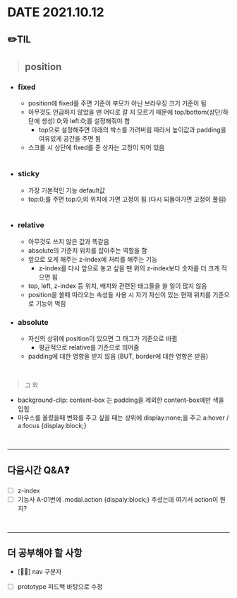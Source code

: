 # DATE 2021.10.12
## ✏️TIL
  > ## <b>position</b>

  - ### <b>fixed</b> 
    - position에 fixed를 주면 기준이 부모가 아닌 브라우징 크기 기준이 됨
    - 아무것도 언급하지 않았을 땐 어디로 갈 지 모르기 때문에 top/bottom(상단/하단에 생성):0;와 left:0;를 설정해줘야 함
      - top으로 설정해주면 아래의 박스를 가려버림 따라서 높이값과 padding을 여유있게 공간을 주면 됨
    - 스크롤 시 상단에 fixed를 준 상자는 고정이 되어 있음
    
    <br />
  - ### <b>sticky</b>
    - 가장 기본적인 기능 default값
    - top:0;를 주면 top:0;의 위치에 가면 고정이 됨 (다시 되돌아가면 고정이 풀림)
    
    <br />
  - ### <b>relative</b>
    - 아무것도 쓰지 않은 값과 똑같음
    - absolute의 기준치 위치를 잡아주는 역할을 함
    - 앞으로 오게 해주는 z-index에 처리를 해주는 기능
      - z-index를 다시 앞으로 놓고 싶을 땐 위의 z-index보다 숫자를 더 크게 적으면 됨
    - top, left, z-index 등 위치, 배치와 관련된 태그들을 쓸 일이 많지 않음
    - position을 쓸때 따라오는 속성들 사용 시 자기 자신이 있는 현재 위치를 기준으로 기능이 먹힘

  - ### <b>absolute</b>
    - 자신의 상위에 position이 있으면 그 태그가 기준으로 바뀜
      - 평균적으로 relative를 기준으로 띄어줌
    - padding에 대한 영향을 받지 않음 (BUT, border에 대한 영향은 받음)

<br />

  >그 외
  - background-clip: content-box 는 padding을 제외한 content-box에만 색을 입힘
  - 마우스를 올렸을때 변화를 주고 싶을 때는 상위에 display:none;을 주고
  a:hover / a:focus {display:block;}

<br />

---
## 다음시간 Q&A❓
- [ ] z-index
- [ ] 기능사 A-01번에 .modal.action {dispaly:block;} 주셨는데 여기서 action이 뭔지?

<br />

----
## 더 공부해야 할 사항
- [👊🏻] nav 구분자
- [ ] prototype 피드백 바탕으로 수정


